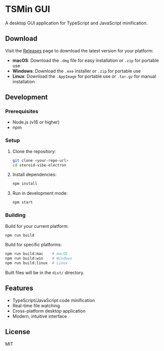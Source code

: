 # TSMin GUI

A desktop GUI application for TypeScript and JavaScript minification.

## Download

Visit the [Releases](../../releases) page to download the latest version for your platform:

- **macOS**: Download the `.dmg` file for easy installation or `.zip` for portable use
- **Windows**: Download the `.exe` installer or `.zip` for portable use
- **Linux**: Download the `.AppImage` for portable use or `.tar.gz` for manual installation

## Development

### Prerequisites

- Node.js (v16 or higher)
- npm

### Setup

1. Clone the repository:

   ```bash
   git clone <your-repo-url>
   cd steroid-vibe-electron
   ```

2. Install dependencies:

   ```bash
   npm install
   ```

3. Run in development mode:
   ```bash
   npm start
   ```

### Building

Build for your current platform:

```bash
npm run build
```

Build for specific platforms:

```bash
npm run build:mac    # macOS
npm run build:win    # Windows
npm run build:linux  # Linux
```

Built files will be in the `dist/` directory.

## Features

- TypeScript/JavaScript code minification
- Real-time file watching
- Cross-platform desktop application
- Modern, intuitive interface

## License

MIT
